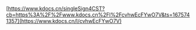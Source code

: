 [https://www.kdocs.cn/singleSign4CST?cb=https%3A%2F%2Fwww.kdocs.cn%2Fl%2FcvhwEcFYwO7V&ts=1675741357](https://www.kdocs.cn/l/cvhwEcFYwO7V)